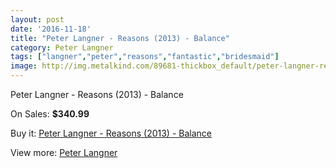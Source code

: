 ```yaml
---
layout: post
date: '2016-11-18'
title: "Peter Langner - Reasons (2013) - Balance"
category: Peter Langner
tags: ["langner","peter","reasons","fantastic","bridesmaid"]
image: http://img.metalkind.com/89681-thickbox_default/peter-langner-reasons-2013-balance.jpg
---
```

Peter Langner - Reasons (2013) - Balance

On Sales: **$340.99**
<a href="https://www.metalkind.com/en/peter-langner/21329-peter-langner-reasons-2013-balance.html"><amp-img layout="responsive" width="600" height="600" src="//img.metalkind.com/89681-thickbox_default/peter-langner-reasons-2013-balance.jpg" alt="Peter Langner - Reasons (2013) - Balance 0" /></a>
<a href="https://www.metalkind.com/en/peter-langner/21329-peter-langner-reasons-2013-balance.html"><amp-img layout="responsive" width="600" height="600" src="//img.metalkind.com/89682-thickbox_default/peter-langner-reasons-2013-balance.jpg" alt="Peter Langner - Reasons (2013) - Balance 1" /></a>
<a href="https://www.metalkind.com/en/peter-langner/21329-peter-langner-reasons-2013-balance.html"><amp-img layout="responsive" width="600" height="600" src="//img.metalkind.com/89683-thickbox_default/peter-langner-reasons-2013-balance.jpg" alt="Peter Langner - Reasons (2013) - Balance 2" /></a>
<a href="https://www.metalkind.com/en/peter-langner/21329-peter-langner-reasons-2013-balance.html"><amp-img layout="responsive" width="600" height="600" src="//img.metalkind.com/89685-thickbox_default/peter-langner-reasons-2013-balance.jpg" alt="Peter Langner - Reasons (2013) - Balance 3" /></a>
<a href="https://www.metalkind.com/en/peter-langner/21329-peter-langner-reasons-2013-balance.html"><amp-img layout="responsive" width="600" height="600" src="//img.metalkind.com/89687-thickbox_default/peter-langner-reasons-2013-balance.jpg" alt="Peter Langner - Reasons (2013) - Balance 4" /></a>

Buy it: [Peter Langner - Reasons (2013) - Balance](https://www.metalkind.com/en/peter-langner/21329-peter-langner-reasons-2013-balance.html "Peter Langner - Reasons (2013) - Balance")

View more: [Peter Langner](https://www.metalkind.com/en/168-peter-langner "Peter Langner")